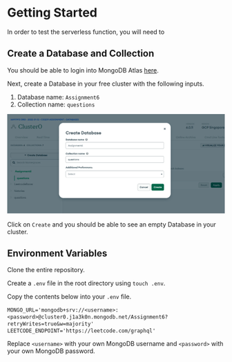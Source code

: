 # Getting Started

In order to test the serverless function, you will need to

## Create a Database and Collection

You should be able to login into MongoDB Atlas [here](https://www.mongodb.com/cloud/atlas).

Next, create a Database in your free cluster with the following inputs.

1. Database name: `Assignment6`
2. Collection name: `questions`

![Setup MongoDB Atlas](./images/MongoDBCreateDatabase.png)

Click on `Create` and you should be able to see an empty Database in your cluster.

## Environment Variables

Clone the entire repository.

Create a `.env` file in the root directory using `touch .env`.

Copy the contents below into your `.env` file.

```
MONGO_URL='mongodb+srv://<username>:<password>@cluster0.j1a3k0n.mongodb.net/Assignment6?retryWrites=true&w=majority'
LEETCODE_ENDPOINT='https://leetcode.com/graphql'
```

Replace `<username>` with your own MongoDB username and `<password>` with your own MongoDB password.
